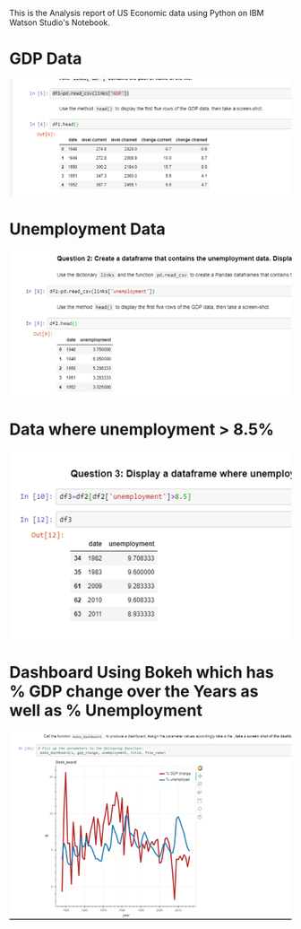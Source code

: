 This is the Analysis report of US Economic data using Python on IBM Watson Studio's Notebook.  
# GDP Data
![GDP Data](GDP_sc.png)  
# Unemployment Data
![Unemployment Data](unemp.png)  
# Data where unemployment > 8.5%
![](unempcondition.png)   
# Dashboard Using Bokeh which has % GDP change over the Years as well as % Unemployment
![](dashboard.png)  

